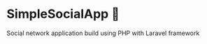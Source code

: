 # SimpleSocialApp :speech_balloon:
Social network application build using PHP with Laravel framework

